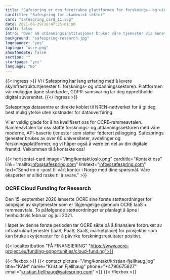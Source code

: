 ```yaml
---
title: "Safespring er den foretrukne plattformen for forsknings- og utdanningssektoren"
cardtitle: "Safespring for akademisk sektor"
card: "safespring_card_11.svg"
date: 2021-06-29T10:47:25+01:00
draft: false
intro: "Over 60 utdannings­institusjoner bruker våre tjenester via Sunet, Sikt eller OCRE-rammeavtalet."
background: "safespring-research.jpg"
logobanner: "yes"
toplogo: "ocre.png"
showthedate: false
section: ""
startpage: "yes"
language: "No"
---
```


{{< ingress >}}
Vi i Safespring har lang erfaring med å levere skyinfrastrukturtjenester til forsknings- og utdanningssektoren. Plattformen vår muliggjør åpne standarder, GDPR-samsvar og lar deg opprettholde digital suverenitet.
{{</ ingress >}}

Safesprings datasentre er direkte koblet til NREN-nettverket for å gi deg best mulig ytelse uten kostnader for dataoverføring.

Vi er veldig glade for å ha kvalifisert oss for OCRE-rammeavtalen. Rammeavtalen lar oss støtte forsknings- og utdanningssektoren med våre moderne, API-baserte tjenester som støtter føderert pålogging. Safesprings tjenester brukes av over 60 universiteter, avdelinger og forskningsplattformer, og vi håper også å være en del av din digitale fremtid. Velkommen til å kontakte oss!

{{< horisontal-card image="/img/kontakt/oslo.png" cardtitle="Kontakt oss" link="mailto:info@safespring.com" linktext="info@safespring.com" text="Send en e -post til vårt kontor i Norge med dine spørsmål. Våre eksperter er alltid raske til å svare." >}}

### OCRE Cloud Funding for Research

Den 15. september 2020 lanserte OCRE sine første støtteordninger for adopsjon av skytjenester som er tilgjengelige gjennom OCRE IaaS + rammeavtale. To påfølgende støtteordninger er planlagt å åpne i henholdsvis februar og juli 2021.

I løpet av denne første perioden tar OCRE sikte på å finansiere forbruket av infrastrukturtjenester (IaaS, PaaS, SaaS, marketplace) for prosjekter som kan bruke skytjenester for å påvirke forskningsresultater positivt.

{{< localtextbutton "FÅ FINANSIERING" "https://www.ocre-project.eu/funding-opportunities/cloud-funding">}}

{{< flexbox >}}
{{< contact picture="/img/kontakt/kristian-fjellhaug.jpg" title="KAM" name="Kristian Fjellhaug" phone="+4790675827" email="kristian.fjellhaug@safespring.com" >}}
{{< /flexbox >}}
